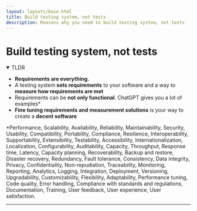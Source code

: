 ```yaml
---
layout: layouts/base.html
title: Build testing system, not tests
description: Reasons why you need to build testing system, not tests
---
```


# Build testing system, not tests

<details open>
<summary>TLDR</summary>

- **Requirements are everything.**  
- A testing system **sets requirements** to your software and a way to **measure how requirements are met**  
- Requirements can be **not only functional**. ChatGPT gives you a lot of examples&ast;
- **Fine tuning requirements and measurement solutions** is your way to create a **decent software**

&ast;Performance, Scalability, Availability, Reliability, Maintainability, Security, Usability, Compatibility, Portability, Compliance, Resilience, Interoperability, Supportability, Extensibility, Testability, Accessibility, Internationalization, Localization, Configurability, Auditability, Capacity, Throughput, Response time, Latency, Capacity planning, Recoverability, Backup and restore, Disaster recovery, Redundancy, Fault tolerance, Consistency, Data integrity, Privacy, Confidentiality, Non-repudiation, Traceability, Monitoring, Reporting, Analytics, Logging, Integration, Deployment, Versioning, Upgradability, Customizability, Flexibility, Adaptability, Performance tuning, Code quality, Error handling, Compliance with standards and regulations, Documentation, Training, User feedback, User experience, User satisfaction.

</details>


----


